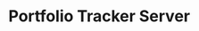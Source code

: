 # Portfolio Tracker Server

<!-- The following are configured:

- TypeScript
- Yarn
- Jest
- GitHub Actions CI

And the following scripts:

- `build` - compiles source code into JS, outputs to `dist`
- `test` - runs tests using Jest
- `start` - compiles the server, then uses `node` to run it from the compiled files
- `dev` - runs the server in dev mode, and automatically refreshes

> This repo uses Renovate to make sure all dependencies are always up to date. -->